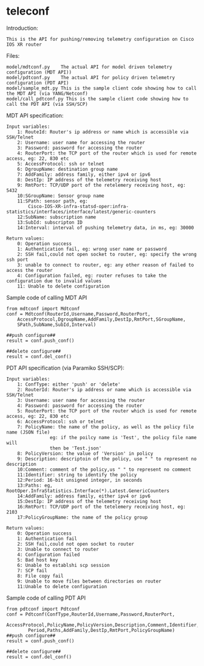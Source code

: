 # teleconf

Introduction:

	This is the API for pushing/removing telemetry configuration on Cisco IOS XR router
	
Files:

	model/mdtconf.py	The actual API for model driven telemetry configuration (MDT API))
	model/pdtconf.py	The actual API for policy driven telemetry configuration (PDT API)
	model/sample_mdt.py	This is the sample client code showing how to call the MDT API (via YANG/Netconf)
	model/call_pdtconf.py This is the sample client code showing how to call the PDT API (via SSH/SCP) 

MDT API specification:

	Input variables:
		1: RouteId: Router's ip address or name which is accessible via SSH/Telnet
		2: Username: user name for accessing the router
		3: Password: password for accessing the router
		4: RouterPort: the TCP port of the router which is used for remote access, eg: 22, 830 etc
		5: AccessProtocol: ssh or telnet 
		6: DgroupName: destination group name
		7: AddFamily: address family, either ipv4 or ipv6
		8: DestIp: IP address of the telemetry receiving host
		9: RmtPort: TCP/UDP port of the retelemery receiving host, eg: 5432
		10:SGroupName: Sensor group name
		11:SPath: sensor path, eg: 
			Cisco-IOS-XR-infra-statsd-oper:infra-statistics/interfaces/interface/latest/generic-counters
		12:SubName: subscription name
		13:SubId: subscripton ID
		14:Interval: interval of pushing telemetry data, in ms, eg: 30000
	
	Return values:
		0: Operation success
		1: Authentication fail, eg: wrong user name or password
		2: SSH fail,could not open socket to router, eg: specify the wrong ssh port 
		3: unable to connect to router, eg: any other reason of failed to access the router
		4: Configuration failed, eg: router refuses to take the configuration due to invalid values
		11: Unable to delete configuration

Sample code of calling MDT API

	from mdtconf import Mdtconf
	conf = Mdtconf(RouterId,Username,Password,RouterPort,
		AccessProtocol,DgroupName,AddFamily,DestIp,RmtPort,SGroupName,
		SPath,SubName,SubId,Interval)
	
	##push configure##
	result = conf.push_conf()
	
	##delete configure##
	result = conf.del_conf()
	

PDT API specification (via Paramiko SSH/SCP):

	Input variables:
		1: ConfType: either 'push' or 'delete'
		2: RouterId: Router's ip address or name which is accessible via SSH/Telnet
		3: Username: user name for accessing the router
		4: Password: password for accessing the router
		5: RouterPort: the TCP port of the router which is used for remote access, eg: 22, 830 etc
		6: AccessProtocol: ssh or telnet 
		7: PolicyName: the name of the policy, as well as the policy file name (JSON file)
					eg: if the poilcy name is 'Test', the policy file name will
					then be 'Test.json'
		8: PolicyVersion: the value of 'Version' in policy
		9: Description: descriptoin of the policy, use " " to represent no description
		10:Comment: comment of the policy,us " " to represent no comment
		11:Identifier: string to identify the policy
		12:Period: 16-bit unsigned integer, in seconds
		13:Paths: eg, RootOper.InfraStatistics.Interface(*).Latest.GenericCounters
		14:AddFamily: address family, either ipv4 or ipv6
		15:DestIp: IP address of the telemetry receiving host
		16:RmtPort: TCP/UDP port of the tetelemery receiving host, eg: 2103
		17:PolicyGroupName: the name of the policy group
	
	Return values:
		0: Operation success
		1: Authentication fail
		2: SSH fail,could not open socket to router
		3: Unable to connect to router
		4: Configuration failed
		5: Bad host key
		6: Unable to establshi scp session
		7: SCP fail
		8: File copy fail
		9: Unable to move files between directories on router
		11:Unable to delete configuration
		
Sample code of calling PDT API
	
	from pdtconf import Pdtconf
	conf = Pdtconf(ConfType,RouterId,Username,Password,RouterPort,
			AccessProtocol,PolicyName,PolicyVersion,Description,Comment,Identifier,
			Period,Paths,AddFamily,DestIp,RmtPort,PolicyGroupName)
	##push configure##
	result = conf.push_conf()
	
	##delete configure##
	result = conf.del_conf()